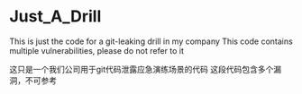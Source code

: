 # Just_A_Drill
This is just the code for a git-leaking drill in my company
This code contains multiple vulnerabilities, please do not refer to it

这只是一个我们公司用于git代码泄露应急演练场景的代码
这段代码包含多个漏洞，不可参考
